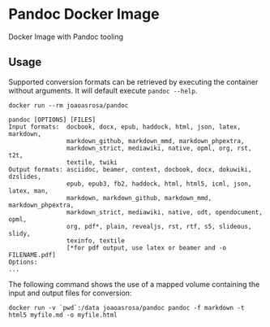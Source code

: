 # Pandoc Docker Image
Docker Image with Pandoc tooling

## Usage
Supported conversion formats can be retrieved by executing the container without arguments. It will default 
execute `pandoc --help`.

```
docker run --rm joaoasrosa/pandoc

pandoc [OPTIONS] [FILES]
Input formats:  docbook, docx, epub, haddock, html, json, latex, markdown,
                markdown_github, markdown_mmd, markdown_phpextra,
                markdown_strict, mediawiki, native, opml, org, rst, t2t,
                textile, twiki
Output formats: asciidoc, beamer, context, docbook, docx, dokuwiki, dzslides,
                epub, epub3, fb2, haddock, html, html5, icml, json, latex, man,
                markdown, markdown_github, markdown_mmd, markdown_phpextra,
                markdown_strict, mediawiki, native, odt, opendocument, opml,
                org, pdf*, plain, revealjs, rst, rtf, s5, slideous, slidy,
                texinfo, textile
                [*for pdf output, use latex or beamer and -o FILENAME.pdf]
Options:
...
```
The following command shows the use of a mapped volume containing the input and output files for conversion:

```
docker run -v `pwd`:/data joaoasrosa/pandoc pandoc -f markdown -t html5 myfile.md -o myfile.html
```